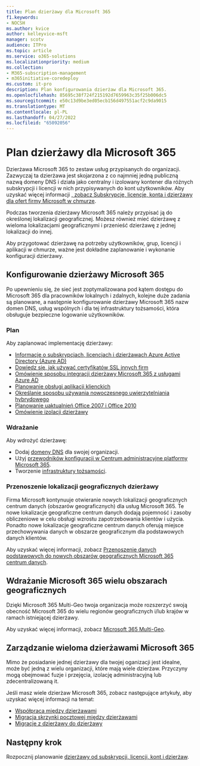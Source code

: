 ```yaml
---
title: Plan dzierżawy dla Microsoft 365
f1.keywords:
- NOCSH
ms.author: kvice
author: kelleyvice-msft
manager: scotv
audience: ITPro
ms.topic: article
ms.service: o365-solutions
ms.localizationpriority: medium
ms.collection:
- M365-subscription-management
- m365initiative-coredeploy
ms.custom: it-pro
description: Plan konfigurowania dzierżaw dla Microsoft 365.
ms.openlocfilehash: 85695c38f724f215192d7659963c35f25b006dc5
ms.sourcegitcommit: e50c13d9be3ed05ecb156d497551acf2c9da9015
ms.translationtype: MT
ms.contentlocale: pl-PL
ms.lasthandoff: 04/27/2022
ms.locfileid: "65092056"
---
```

# <a name="tenant-roadmap-for-microsoft-365"></a>Plan dzierżawy dla Microsoft 365

Dzierżawa Microsoft 365 to zestaw usług przypisanych do organizacji. Zazwyczaj ta dzierżawa jest skojarzona z co najmniej jedną publiczną nazwą domeny DNS i działa jako centralny i izolowany kontener dla różnych subskrypcji i licencji w nich przypisywanych do kont użytkowników. Aby uzyskać więcej informacji [, zobacz Subskrypcje, licencje, konta i dzierżawy dla ofert firmy Microsoft w chmurze](subscriptions-licenses-accounts-and-tenants-for-microsoft-cloud-offerings.md).

Podczas tworzenia dzierżawy Microsoft 365 należy przypisać ją do określonej lokalizacji geograficznej. Możesz również mieć dzierżawę z wieloma lokalizacjami geograficznymi i przenieść dzierżawę z jednej lokalizacji do innej.

Aby przygotować dzierżawę na potrzeby użytkowników, grup, licencji i aplikacji w chmurze, ważne jest dokładne zaplanowanie i wykonanie konfiguracji dzierżawy.

## <a name="set-up-your-microsoft-365-tenant"></a>Konfigurowanie dzierżawy Microsoft 365

Po upewnieniu się, że sieć jest zoptymalizowana pod kątem dostępu do Microsoft 365 dla pracowników lokalnych i zdalnych, kolejne duże zadania są planowane, a następnie konfigurowanie dzierżawy Microsoft 365 nazw domen DNS, usług wspólnych i dla tej infrastruktury tożsamości, która obsługuje bezpieczne logowanie użytkowników.

### <a name="plan"></a>Plan

Aby zaplanować implementację dzierżawy:

- [Informacje o subskrypcjach, licencjach i dzierżawach Azure Active Directory (Azure AD)](subscriptions-licenses-accounts-and-tenants-for-microsoft-cloud-offerings.md)
- [Dowiedz się, jak używać certyfikatów SSL innych firm](plan-for-third-party-ssl-certificates.md)
- [Omówienie sposobu integracji dzierżawy Microsoft 365 z usługami Azure AD](integrated-apps-and-azure-ads.md)
- [Planowanie obsługi aplikacji klienckich](microsoft-365-client-support-certificate-based-authentication.md)
- [Określanie sposobu używania nowoczesnego uwierzytelniania hybrydowego](hybrid-modern-auth-overview.md)
- [Planowanie uaktualnień Office 2007 i Office 2010](plan-upgrade-previous-versions-office.md)
- [Omówienie izolacji dzierżawy](/compliance/assurance/microsoft-365-isolation-controls)

### <a name="deploy"></a>Wdrażanie

Aby wdrożyć dzierżawę: 

- Dodaj [domeny DNS](../admin/setup/add-domain.md) dla swojej organizacji.
- Użyj [przewodników konfiguracji w Centrum administracyjne platformy Microsoft 365](setup-guides-for-microsoft-365.md).
- Tworzenie [infrastruktury tożsamości](deploy-identity-solution-overview.md).

### <a name="move-a-tenants-geographic-locations"></a>Przenoszenie lokalizacji geograficznych dzierżawy

Firma Microsoft kontynuuje otwieranie nowych lokalizacji geograficznych centrum danych (obszarów geograficznych) dla usług Microsoft 365. Te nowe lokalizacje geograficzne centrum danych dodają pojemność i zasoby obliczeniowe w celu obsługi wzrostu zapotrzebowania klientów i użycia. Ponadto nowe lokalizacje geograficzne centrum danych oferują miejsce przechowywania danych w obszarze geograficznym dla podstawowych danych klientów.

Aby uzyskać więcej informacji, zobacz [Przenoszenie danych podstawowych do nowych obszarów geograficznych Microsoft 365 centrum danych](moving-data-to-new-datacenter-geos.md).


## <a name="deploy-microsoft-365-multi-geo"></a>Wdrażanie Microsoft 365 wielu obszarach geograficznych

Dzięki Microsoft 365 Multi-Geo twoja organizacja może rozszerzyć swoją obecność Microsoft 365 do wielu regionów geograficznych i/lub krajów w ramach istniejącej dzierżawy.

Aby uzyskać więcej informacji, zobacz [Microsoft 365 Multi-Geo](microsoft-365-multi-geo.md).

## <a name="manage-multiple-microsoft-365-tenants"></a>Zarządzanie wieloma dzierżawami Microsoft 365 

Mimo że posiadanie jednej dzierżawy dla twojej oganizacji jest idealne, może być jedną z wielu organizacji, które mają wiele dzierżaw. Przyczyny mogą obejmować fuzje i przejęcia, izolację administracyjną lub zdecentralizowaną it.

Jeśli masz wiele dzierżaw Microsoft 365, zobacz następujące artykuły, aby uzyskać więcej informacji na temat:

- [Współpraca między dzierżawami](microsoft-365-inter-tenant-collaboration.md)
- [Migracja skrzynki pocztowej między dzierżawami](cross-tenant-mailbox-migration.md)
- [Migracje z dzierżawy do dzierżawy](microsoft-365-tenant-to-tenant-migrations.md)

## <a name="next-step"></a>Następny krok

Rozpocznij planowanie [dzierżawy od subskrypcji, licencji, kont i dzierżaw](subscriptions-licenses-accounts-and-tenants-for-microsoft-cloud-offerings.md).